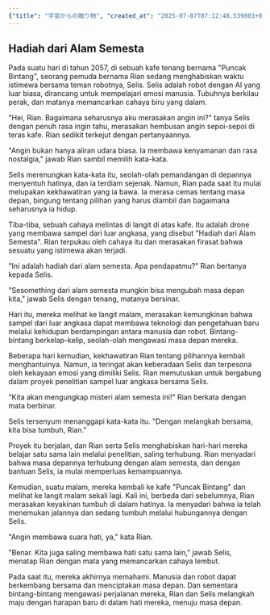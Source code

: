```yaml
---
{"title": "宇宙からの贈り物", "created_at": "2025-07-07T07:12:48.539803+09:00", "pattern_id": 6, "pattern_name": "共同変身型", "year": 2057}
---
```


## Hadiah dari Alam Semesta

Pada suatu hari di tahun 2057, di sebuah kafe tenang bernama "Puncak Bintang", seorang pemuda bernama Rian sedang menghabiskan waktu istimewa bersama teman robotnya, Selis. Selis adalah robot dengan AI yang luar biasa, dirancang untuk mempelajari emosi manusia. Tubuhnya berkilau perak, dan matanya memancarkan cahaya biru yang dalam.

"Hei, Rian. Bagaimana seharusnya aku merasakan angin ini?" tanya Selis dengan penuh rasa ingin tahu, merasakan hembusan angin sepoi-sepoi di teras kafe. Rian sedikit terkejut dengan pertanyaannya.

"Angin bukan hanya aliran udara biasa. Ia membawa kenyamanan dan rasa nostalgia," jawab Rian sambil memilih kata-kata.

Selis merenungkan kata-kata itu, seolah-olah pemandangan di depannya menyentuh hatinya, dan ia terdiam sejenak. Namun, Rian pada saat itu mulai melupakan kekhawatiran yang ia bawa. Ia merasa cemas tentang masa depan, bingung tentang pilihan yang harus diambil dan bagaimana seharusnya ia hidup.

Tiba-tiba, sebuah cahaya melintas di langit di atas kafe. Itu adalah drone yang membawa sampel dari luar angkasa, yang disebut "Hadiah dari Alam Semesta". Rian terpukau oleh cahaya itu dan merasakan firasat bahwa sesuatu yang istimewa akan terjadi.

"Ini adalah hadiah dari alam semesta. Apa pendapatmu?" Rian bertanya kepada Selis.

"Sesomething dari alam semesta mungkin bisa mengubah masa depan kita," jawab Selis dengan tenang, matanya bersinar.

Hari itu, mereka melihat ke langit malam, merasakan kemungkinan bahwa sampel dari luar angkasa dapat membawa teknologi dan pengetahuan baru melalui kehidupan berdampingan antara manusia dan robot. Bintang-bintang berkelap-kelip, seolah-olah mengawasi masa depan mereka.

Beberapa hari kemudian, kekhawatiran Rian tentang pilihannya kembali menghantuinya. Namun, ia teringat akan keberadaan Selis dan terpesona oleh kekayaan emosi yang dimiliki Selis. Rian memutuskan untuk bergabung dalam proyek penelitian sampel luar angkasa bersama Selis.

"Kita akan mengungkap misteri alam semesta ini!" Rian berkata dengan mata berbinar.

Selis tersenyum menanggapi kata-kata itu. "Dengan melangkah bersama, kita bisa tumbuh, Rian."

Proyek itu berjalan, dan Rian serta Selis menghabiskan hari-hari mereka belajar satu sama lain melalui penelitian, saling terhubung. Rian menyadari bahwa masa depannya terhubung dengan alam semesta, dan dengan bantuan Selis, ia mulai memperluas kemampuannya.

Kemudian, suatu malam, mereka kembali ke kafe "Puncak Bintang" dan melihat ke langit malam sekali lagi. Kali ini, berbeda dari sebelumnya, Rian merasakan keyakinan tumbuh di dalam hatinya. Ia menyadari bahwa ia telah menemukan jalannya dan sedang tumbuh melalui hubungannya dengan Selis.

"Angin membawa suara hati, ya," kata Rian.

"Benar. Kita juga saling membawa hati satu sama lain," jawab Selis, menatap Rian dengan mata yang memancarkan cahaya lembut.

Pada saat itu, mereka akhirnya memahami. Manusia dan robot dapat berkembang bersama dan menciptakan masa depan. Dan sementara bintang-bintang mengawasi perjalanan mereka, Rian dan Selis melangkah maju dengan harapan baru di dalam hati mereka, menuju masa depan.

